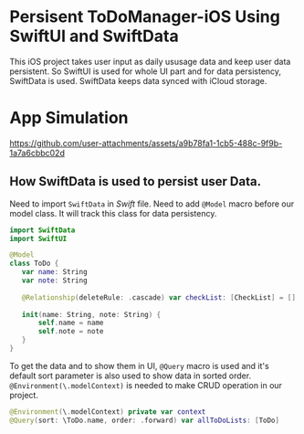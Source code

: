 # Persisent ToDoManager-iOS Using SwiftUI and SwiftData

This iOS project takes user input as daily ususage data and keep user data persistent.
So SwiftUI is used for whole UI part and for data persistency, SwiftData is used.
SwiftData keeps data synced with iCloud storage.

# App Simulation


https://github.com/user-attachments/assets/a9b78fa1-1cb5-488c-9f9b-1a7a6cbbc02d

## How SwiftData is used to persist user Data.

Need to import `SwiftData` in _Swift_ file.
Need to add `@Model` macro before our model class. It will track this class for data persistency.

 ```Swift
import SwiftData
import SwiftUI

@Model
class ToDo {
    var name: String
    var note: String
    
    @Relationship(deleteRule: .cascade) var checkList: [CheckList] = []
    
    init(name: String, note: String) {
        self.name = name
        self.note = note
    }
}
```

To get the data and to show them in UI, `@Query` macro is used and it's default sort parameter is also used to show data in sorted order.  
`@Environment(\.modelContext)` is needed to make CRUD operation in our project.

```Swift
@Environment(\.modelContext) private var context
@Query(sort: \ToDo.name, order: .forward) var allToDoLists: [ToDo]
```


